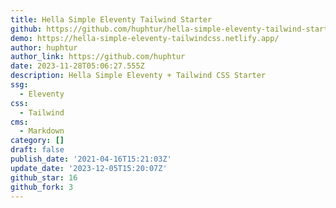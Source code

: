 ```yaml
---
title: Hella Simple Eleventy Tailwind Starter
github: https://github.com/huphtur/hella-simple-eleventy-tailwind-starter
demo: https://hella-simple-eleventy-tailwindcss.netlify.app/
author: huphtur
author_link: https://github.com/huphtur
date: 2023-11-28T05:06:27.555Z
description: Hella Simple Eleventy + Tailwind CSS Starter
ssg:
  - Eleventy
css:
  - Tailwind
cms:
  - Markdown
category: []
draft: false
publish_date: '2021-04-16T15:21:03Z'
update_date: '2023-12-05T15:20:07Z'
github_star: 16
github_fork: 3
---
```

